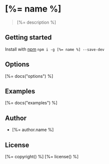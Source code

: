# [%= name %]

> [%= description %]

## Getting started
Install with [npm](npmjs.org) `npm i -g [%= name %] --save-dev`

## Options
[%= docs("options") %]

## Examples
[%= docs("examples") %]

## Author
+ [%= author.name %]

## License
[%= copyright() %]
[%= license() %]